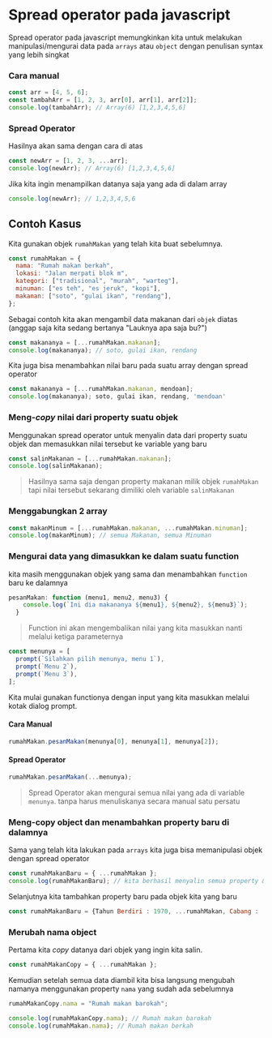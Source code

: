 # Spread operator pada javascript

Spread operator pada javascript memungkinkan kita untuk melakukan manipulasi/mengurai data pada `arrays` atau `object` dengan penulisan syntax yang lebih singkat

### Cara manual

```javascript
const arr = [4, 5, 6];
const tambahArr = [1, 2, 3, arr[0], arr[1], arr[2]];
console.log(tambahArr); // Array(6) [1,2,3,4,5,6]
```

### Spread Operator

Hasilnya akan sama dengan cara di atas

```javascript
const newArr = [1, 2, 3, ...arr];
console.log(newArr); // Array(6) [1,2,3,4,5,6]
```

Jika kita ingin menampilkan datanya saja yang ada di dalam array

```javascript
console.log(newArr); // 1,2,3,4,5,6
```

## Contoh Kasus

Kita gunakan objek `rumahMakan` yang telah kita buat sebelumnya.

```javascript
const rumahMakan = {
  nama: "Rumah makan berkah",
  lokasi: "Jalan merpati blok m",
  kategori: ["tradisional", "murah", "warteg"],
  minuman: ["es teh", "es jeruk", "kopi"],
  makanan: ["soto", "gulai ikan", "rendang"],
};
```

Sebagai contoh kita akan mengambil data makanan dari `objek` diatas (anggap saja kita sedang bertanya "Lauknya apa saja bu?")

```javascript
const makananya = [...rumahMakan.makanan];
console.log(makananya); // soto, gulai ikan, rendang
```

Kita juga bisa menambahkan nilai baru pada suatu array dengan spread operator

```javascript
const makananya = [...rumahMakan.makanan, mendoan];
console.log(makananya); soto, gulai ikan, rendang, 'mendoan'
```

### Meng-_copy_ nilai dari property suatu objek

Menggunakan spread operator untuk menyalin data dari property suatu objek dan memasukkan nilai tersebut ke variable yang baru

```javascript
const salinMakanan = [...rumahMakan.makanan];
console.log(salinMakanan);
```

> Hasilnya sama saja dengan property makanan milik objek `rumahMakan` tapi nilai tersebut sekarang dimiliki oleh variable `salinMakanan`

### Menggabungkan 2 array

```javascript
const makanMinum = [...rumahMakan.makanan, ...rumahMakan.minuman];
console.log(makanMinum); // semua Makanan, semua Minuman
```

### Mengurai data yang dimasukkan ke dalam suatu function

kita masih menggunakan objek yang sama dan menambahkan `function` baru ke dalamnya

```javascript
pesanMakan: function (menu1, menu2, menu3) {
    console.log(`Ini dia makananya ${menu1}, ${menu2}, ${menu3}`);
  }
```

> Function ini akan mengembalikan nilai yang kita masukkan nanti melalui ketiga parameternya

```javascript
const menunya = [
  prompt(`Silahkan pilih menunya, menu 1`),
  prompt(`Menu 2`),
  prompt(`Menu 3`),
];
```

Kita mulai gunakan functionya dengan input yang kita masukkan melalui kotak dialog prompt.

#### Cara Manual

```javascript
rumahMakan.pesanMakan(menunya[0], menunya[1], menunya[2]);
```

#### Spread Operator

```javascript
rumahMakan.pesanMakan(...menunya);
```

> Spread Operator akan mengurai semua nilai yang ada di variable `menunya`. tanpa harus menuliskanya secara manual satu persatu

### Meng-copy object dan menambahkan property baru di dalamnya

Sama yang telah kita lakukan pada `arrays` kita juga bisa memanipulasi objek dengan spread operator

```javascript
const rumahMakanBaru = { ...rumahMakan };
console.log(rumahMakanBaru); // kita berhasil menyalin semua property & methodnya
```

Selanjutnya kita tambahkan property baru pada objek kita yang baru

```javascript
const rumahMakanBaru = {Tahun Berdiri : 1970, ...rumahMakan, Cabang : 'Surabaya'}
```

### Merubah nama object

Pertama kita _copy_ datanya dari objek yang ingin kita salin.

```javascript
const rumahMakanCopy = { ...rumahMakan };
```

Kemudian setelah semua data diambil kita bisa langsung mengubah namanya menggunakan property `nama` yang sudah ada sebelumnya

```javascript
rumahMakanCopy.nama = "Rumah makan barokah";
```

```javascript
console.log(rumahMakanCopy.nama); // Rumah makan barokah
console.log(rumahMakan.nama); // Rumah makan berkah
```
